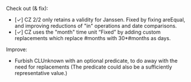Check out (& fix):

* [&#10003;] CZ 2/2 only retains a validity for Janssen.
    Fixed by fixing areEqual, and improving reductions of "in" operations and date comparisons.
* [&#10003;] CZ uses the "month" time unit
    “Fixed” by adding custom replacements which replace #months with 30*#months as days.


Improve:

* Furbish CLUnknown with an optional predicate, to do away with the need for replacements
    (The predicate could also be a sufficiently representative value.)

